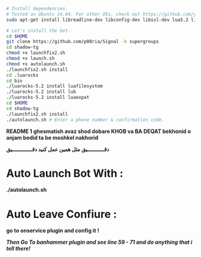 ```sh
# Install dependencies.
# Tested on Ubuntu 14.04. For other OSs, check out https://github.com/yagop/telegram-bot/wiki/Installation
sudo apt-get install libreadline-dev libconfig-dev libssl-dev lua5.2 liblua5.2-dev libevent-dev make unzip git redis-server g++ libjansson-dev libpython-dev expat libexpat1-dev

# Let's install the bot.
cd $HOME
git clone https://github.com/p00ria/Signal -b supergroups
cd shadow-tg
chmod +x launchfix2.sh
chmod +x launch.sh
chmod +x autolaunch.sh
./launchfix2.sh install
cd .luarocks
cd bin
./luarocks-5.2 install luafilesystem
./luarocks-5.2 install lub
./luarocks-5.2 install luaexpat
cd $HOME
cd shadow-tg
./launchfix2.sh install
./autolaunch.sh # Enter a phone number & confirmation code.
```
**README 1 ghesmatish avaz shod dobare KHOB va BA DEQAT bekhonid o anjam bedid ta be moshkel nakhorid**

**دقـــــــــــيق مثل همین عمل کنید دقـــــــــــــیق**



# Auto Launch Bot With :

**./autolaunch.sh**


# Auto Leave Confiure :

**go to onservice plugin and config it !**

***Then Go To banhammer plugin and see line 59 - 71 and do anything that i tell there!***
